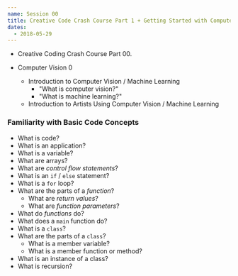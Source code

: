```yaml
---
name: Session 00
title: Creative Code Crash Course Part 1 + Getting Started with Computer Vision
dates:
  - 2018-05-29
---
```

-   Creative Coding Crash Course Part 00.

-   Computer Vision 0
    -   Introduction to Computer Vision / Machine Learning
        -   "What is computer vision?"
        -   "What is machine learning?"
    -   Introduction to Artists Using Computer Vision / Machine Learning

### Familiarity with Basic Code Concepts
- What is code?
- What is an application?
- What is a variable?
- What are arrays?
- What are _control flow statements_?
- What is an `if` / `else` statement?
- What is a `for` loop?
- What are the parts of a _function_?
  - What are _return values_?
  - What are _function parameters_?
- What do _functions_ do?
- What does a `main` function do?
- What is a `class`?
- What are the parts of a `class`?
  - What is a member variable?
  - What is a member function or method?  
- What is an instance of a class?
- What is recursion?
